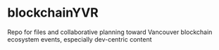 # blockchainYVR
Repo for files and collaborative planning toward Vancouver blockchain ecosystem events, especially dev-centric content
